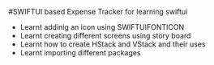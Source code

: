 #SWIFTUI based Expense Tracker for learning swiftui

- Learnt addinig an icon using SWIFTUIFONTICON
- Learnt creating different screens using story board 
- Learnt how to create HStack and VStack and their uses 
- Learnt importing different packages
